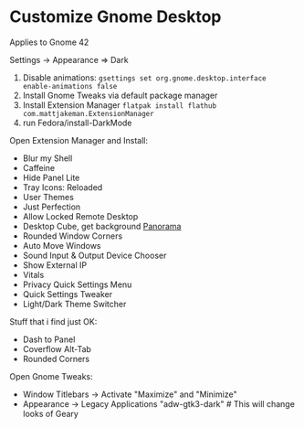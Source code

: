 # Customize Gnome Desktop

Applies to Gnome 42

Settings -> Appearance => Dark

1. Disable animations: `gsettings set org.gnome.desktop.interface enable-animations false`
2. Install Gnome Tweaks via default package manager
3. Install Extension Manager `flatpak install flathub com.mattjakeman.ExtensionManager`
4. run Fedora/install-DarkMode

Open Extension Manager and Install:

* Blur my Shell
* Caffeine
* Hide Panel Lite
* Tray Icons: Reloaded
* User Themes
* Just Perfection
* Allow Locked Remote Desktop
* Desktop Cube, get background [Panorama]
* Rounded Window Corners
* Auto Move Windows
* Sound Input & Output Device Chooser
* Show External IP
* Vitals
* Privacy Quick Settings Menu
* Quick Settings Tweaker
* Light/Dark Theme Switcher

Stuff that i find just OK:

* Dash to Panel
* Coverflow Alt-Tab
* Rounded Corners

Open Gnome Tweaks:

* Window Titlebars -> Activate "Maximize" and "Minimize"
* Appearance -> Legacy Applications "adw-gtk3-dark" # This will change looks of Geary

[Panorama]: <https://polyhaven.com/hdris>
